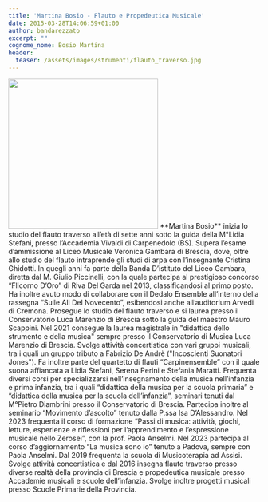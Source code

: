 ```yaml
---
title: 'Martina Bosio - Flauto e Propedeutica Musicale'
date: 2015-03-28T14:06:59+01:00
author: bandarezzato
excerpt: ""
cognome_nome: Bosio Martina
header:
  teaser: /assets/images/strumenti/flauto_traverso.jpg
---
```

<img src="{{'/assets/images/insegnanti/martina-bosio.jpg' | relative_url}}"  class="align-left" width="300"/>
**Martina Bosio** inizia lo studio del flauto traverso all’età di sette anni sotto la guida della
M°Lidia Stefani, presso l’Accademia Vivaldi di Carpenedolo (BS). Supera l’esame
d’ammissione al Liceo Musicale Veronica Gambara di Brescia, dove, oltre allo studio del
flauto intraprende gli studi di arpa con l’insegnante Cristina Ghidotti. In quegli anni fa parte
della Banda D’istituto del Liceo Gambara, diretta dal M. Giulio Piccinelli, con la quale
partecipa al prestigioso concorso “Flicorno D’Oro” di Riva Del Garda nel 2013,
classificandosi al primo posto. Ha inoltre avuto modo di collaborare con il Dedalo
Ensemble all’interno della rassegna “Sulle Ali Del Novecento”, esibendosi anche
all’auditorium Arvedi di Cremona. Prosegue lo studio del flauto traverso e si laurea presso
il Conservatorio Luca Marenzio di Brescia sotto la guida del maestro Mauro Scappini. Nel
2021 consegue la laurea magistrale in "didattica dello strumento e della musica" sempre
presso il Conservatorio di Musica Luca Marenzio di Brescia. Svolge attività concertistica
con vari gruppi musicali, tra i quali un gruppo tributo a Fabrizio De Andrè ("Incoscienti
Suonatori Jones"). Fa inoltre parte del quartetto di flauti “Carpinensemble” con il quale
suona affiancata a Lidia Stefani, Serena Perini e Stefania Maratti. Frequenta diversi corsi
per specializzarsi nell’insegnamento della musica nell’infanzia e prima infanzia, tra i quali
“didattica della musica per la scuola primaria” e “didattica della musica per la scuola
dell’infanzia”, seminari tenuti dal M°Pietro Diambrini presso il Conservatorio di Brescia.
Partecipa inoltre al seminario “Movimento d’ascolto” tenuto dalla P.ssa Isa D’Alessandro.
Nel 2023 frequenta il corso di formazione “Passi di musica: attività, giochi, letture,
esperienze e riflessioni per l’apprendimento e l’espressione musicale nello Zerosei”, con la
prof. Paola Anselmi. Nel 2023 partecipa al corso d’aggiornamento “La musica sono io”
tenuto a Padova, sempre con Paola Anselmi. Dal 2019 frequenta la scuola di
Musicoterapia ad Assisi. Svolge attività concertistica e dal 2016 insegna flauto traverso
presso diverse realtà della provincia di Brescia e propedeutica musicale presso
Accademie musicali e scuole dell’infanzia. Svolge inoltre progetti musicali presso Scuole
Primarie della Provincia.

